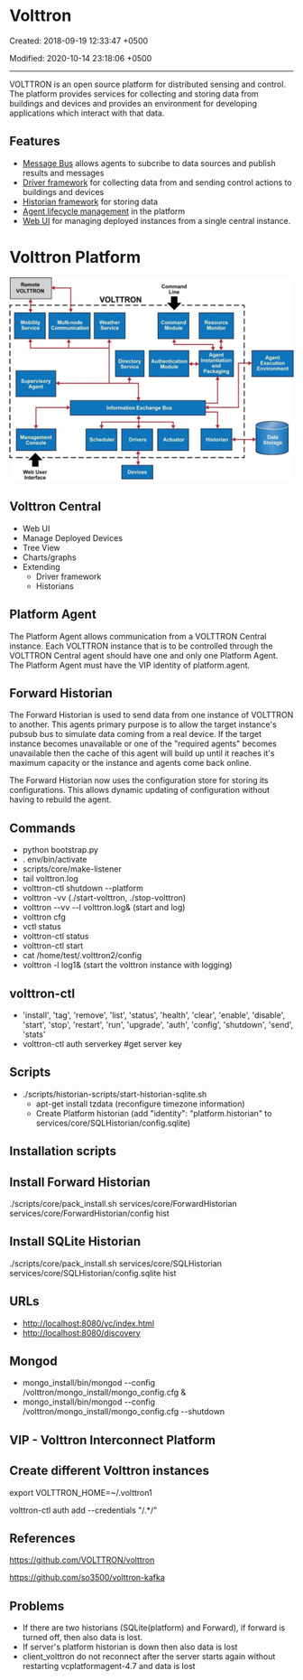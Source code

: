 # Volttron

Created: 2018-09-19 12:33:47 +0500

Modified: 2020-10-14 23:18:06 +0500

---

VOLTTRON is an open source platform for distributed sensing and control. The platform provides services for collecting and storing data from buildings and devices and provides an environment for developing applications which interact with that data.

## Features

- [Message Bus](https://volttron.readthedocs.io/en/latest/core_services/messagebus/index.html#messagebus-index) allows agents to subcribe to data sources and publish results and messages
- [Driver framework](https://volttron.readthedocs.io/en/latest/core_services/drivers/index.html#volttron-driver-framework) for collecting data from and sending control actions to buildings and devices
- [Historian framework](https://volttron.readthedocs.io/en/latest/core_services/historians/index.html#historian-index) for storing data
- [Agent lifecycle management](https://volttron.readthedocs.io/en/latest/core_services/control/AgentManagement.html#agentmanagement) in the platform
- [Web UI](https://volttron.readthedocs.io/en/latest/core_services/service_agents/central_management/VOLTTRON-Central.html#volttron-central) for managing deployed instances from a single central instance.

# Volttron Platform

![page14image3856192](../../media/Technologies-Brokers-Volttron-image1.jpg)

## Volttron Central

- Web UI
- Manage Deployed Devices
- Tree View
- Charts/graphs
- Extending
  - Driver framework
  - Historians

## Platform Agent

The Platform Agent allows communication from a VOLTTRON Central instance. Each VOLTTRON instance that is to be controlled through the VOLTTRON Central agent should have one and only one Platform Agent. The Platform Agent must have the VIP identity of platform.agent.

## Forward Historian

The Forward Historian is used to send data from one instance of VOLTTRON to another. This agents primary purpose is to allow the target instance's pubsub bus to simulate data coming from a real device. If the target instance becomes unavailable or one of the "required agents" becomes unavailable then the cache of this agent will build up until it reaches it's maximum capacity or the instance and agents come back online.

The Forward Historian now uses the configuration store for storing its configurations. This allows dynamic updating of configuration without having to rebuild the agent.

## Commands

- python bootstrap.py
- . env/bin/activate
- scripts/core/make-listener
- tail volttron.log
- volttron-ctl shutdown --platform
- volttron -vv (./start-volttron, ./stop-volttron)
- volttron --vv --l volttron.log& (start and log)
- volttron cfg
- vctl status
- volttron-ctl status
- volttron-ctl start <uuid>
- cat /home/test/.volttron2/config
- volttron -l log1& (start the volttron instance with logging)

## volttron-ctl

- 'install', 'tag', 'remove', 'list', 'status', 'health', 'clear', 'enable', 'disable', 'start', 'stop', 'restart', 'run', 'upgrade', 'auth', 'config', 'shutdown', 'send', 'stats'
- volttron-ctl auth serverkey #get server key

## Scripts

- ./scripts/historian-scripts/start-historian-sqlite.sh
  - apt-get install tzdata (reconfigure timezone information)
  - Create Platform historian (add "identity": "platform.historian" to services/core/SQLHistorian/config.sqlite)

## Installation scripts

## Install Forward Historian

./scripts/core/pack_install.sh services/core/ForwardHistorian services/core/ForwardHistorian/config hist

## Install SQLite Historian

./scripts/core/pack_install.sh services/core/SQLHistorian services/core/SQLHistorian/config.sqlite hist

## URLs

- <http://localhost:8080/vc/index.html>
- <http://localhost:8080/discovery>

## Mongod

- mongo_install/bin/mongod --config /volttron/mongo_install/mongo_config.cfg &
- mongo_install/bin/mongod --config /volttron/mongo_install/mongo_config.cfg --shutdown

## VIP - Volttron Interconnect Platform

## Create different Volttron instances

export VOLTTRON_HOME=~/.volttron1

volttron-ctl auth add --credentials "/.*/"

## References

<https://github.com/VOLTTRON/volttron>

<https://github.com/so3500/volttron-kafka>

## Problems

- If there are two historians (SQLite(platform) and Forward), if forward is turned off, then also data is lost.
- If server's platform historian is down then also data is lost
- client_volttron do not reconnect after the server starts again without restarting vcplatformagent-4.7 and data is lost
